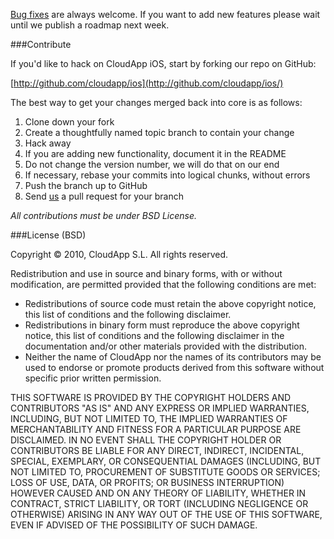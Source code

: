 [Bug fixes](https://github.com/cloudapp/ios/issues/) are always welcome. If you want to add new features please wait until we publish a roadmap next week.

###Contribute

If you'd like to hack on CloudApp iOS, start by forking our repo on GitHub:

[http://github.com/cloudapp/ios](http://github.com/cloudapp/ios/)

The best way to get your changes merged back into core is as follows:

1. Clone down your fork
2. Create a thoughtfully named topic branch to contain your change
3. Hack away
4. If you are adding new functionality, document it in the README
5. Do not change the version number, we will do that on our end
6. If necessary, rebase your commits into logical chunks, without errors
7. Push the branch up to GitHub
8. Send [us](http://github.com/cloudapp/) a pull request for your branch

_All contributions must be under BSD License._

###License (BSD)

Copyright &copy; 2010, CloudApp S.L.
All rights reserved.

Redistribution and use in source and binary forms, with or without modification, are permitted provided that the following conditions are met:

- Redistributions of source code must retain the above copyright notice, this list of conditions and the following disclaimer.
- Redistributions in binary form must reproduce the above copyright notice, this list of conditions and the following disclaimer in the documentation and/or other materials provided with the distribution.
- Neither the name of CloudApp nor the names of its contributors may be used to endorse or promote products derived from this software without specific prior written permission.

THIS SOFTWARE IS PROVIDED BY THE COPYRIGHT HOLDERS AND CONTRIBUTORS "AS IS" AND ANY EXPRESS OR IMPLIED WARRANTIES, INCLUDING, BUT NOT LIMITED TO, THE IMPLIED WARRANTIES OF MERCHANTABILITY AND FITNESS FOR A PARTICULAR PURPOSE ARE DISCLAIMED. IN NO EVENT SHALL THE COPYRIGHT HOLDER OR CONTRIBUTORS BE LIABLE FOR ANY DIRECT, INDIRECT, INCIDENTAL, SPECIAL, EXEMPLARY, OR CONSEQUENTIAL DAMAGES (INCLUDING, BUT NOT LIMITED TO, PROCUREMENT OF SUBSTITUTE GOODS OR SERVICES; LOSS OF USE, DATA, OR PROFITS; OR BUSINESS INTERRUPTION) HOWEVER CAUSED AND ON ANY THEORY OF LIABILITY, WHETHER IN CONTRACT, STRICT LIABILITY, OR TORT (INCLUDING NEGLIGENCE OR OTHERWISE) ARISING IN ANY WAY OUT OF THE USE OF THIS SOFTWARE, EVEN IF ADVISED OF THE POSSIBILITY OF SUCH DAMAGE.
